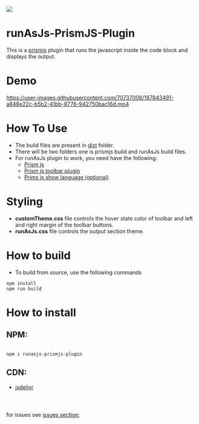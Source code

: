 [![](https://data.jsdelivr.com/v1/package/npm/runasjs-prismjs-plugin/badge)](https://www.jsdelivr.com/package/npm/runasjs-prismjs-plugin)

# runAsJs-PrismJS-Plugin
This is a [prismjs](https://github.com/PrismJS/prism) plugin that runs the javascript inside the code block and displays the output.

# Demo

https://user-images.githubusercontent.com/70737008/187843491-a848e22c-b5b2-41bb-8776-942750bac16d.mp4


# How To Use

- The build files are present in [dist](./dist) folder.
- There will be two folders one is prismjs build and runAsJs build files.
- For runAsJs plugin to work, you need have the following:
  - [Prism js](https://github.com/PrismJS/prism)
  - [Prism js toolbar plugin](https://github.com/PrismJS/prism/tree/master/plugins/toolbar)
  - [Prims js show language (optional) ](https://github.com/PrismJS/prism/tree/master/plugins/show-language)

# Styling

- **customTheme.css** file controls the hover state color of toolbar and left and right margin of the toolbar buttons.
- **runAsJs.css** file controls the output section theme.

# How to build

- To build from source, use the following commands

```shell
npm install
npm run build
```

# How to install

## NPM:

```shell

npm i runasjs-prismjs-plugin

```
## CDN:

- [jsdelivr](https://www.jsdelivr.com/package/npm/runasjs-prismjs-plugin)

```



```

for issues see [issues section](https://github.com/karthikeyan-cool/PrismJs-plugin-runJavascript/issues);
